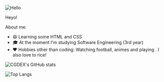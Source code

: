 ![Hello](https://raw.githubusercontent.com/CGDEX/cgdex/master/github.png)


Heyo! 

About me:
- 😄 Learning some HTML and CSS 
- 🎓 At the moment I'm studying Software Engineering (3rd year) 
- ❤ Hobbies other than coding: Watching football, animes and playing . I also love to rice!



![CGDEX's GitHub stats](https://github-readme-stats.vercel.app/api?username=cgdex&show_icons=true&theme=radical)

![Top Langs](https://github-readme-stats.vercel.app/api/top-langs/?username=cgdex&theme=radical)
